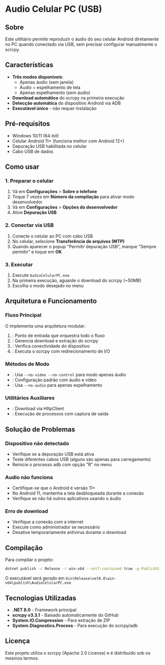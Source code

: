 # Audio Celular PC (USB)

## Sobre
Este utilitário permite reproduzir o áudio do seu celular Android diretamente no PC quando conectado via USB, sem precisar configurar manualmente o scrcpy. 

## Características
- **Três modos disponíveis**:
  - Apenas áudio (sem janela)
  - Áudio + espelhamento de tela
  - Apenas espelhamento (sem áudio)
- **Download automático** do scrcpy na primeira execução
- **Detecção automática** do dispositivo Android via ADB
- **Executável único** - não requer instalação

## Pré-requisitos
- Windows 10/11 (64-bit)
- Celular Android 11+ (funciona melhor com Android 12+)
- Depuração USB habilitada no celular
- Cabo USB de dados

## Como usar

### 1. Preparar o celular
1. Vá em **Configurações** > **Sobre o telefone**
2. Toque 7 vezes em **Número da compilação** para ativar modo desenvolvedor
3. Vá em **Configurações** > **Opções do desenvolvedor**
4. Ative **Depuração USB**

### 2. Conectar via USB
1. Conecte o celular ao PC com cabo USB
2. No celular, selecione **Transferência de arquivos (MTP)**
3. Quando aparecer o popup "Permitir depuração USB", marque "Sempre permitir" e toque em **OK**

### 3. Executar
1. Execute `AudioCelularPC.exe`
2. Na primeira execução, aguarde o download do scrcpy (~50MB)
3. Escolha o modo desejado no menu

## Arquitetura e Funcionamento

### Fluxo Principal
O <mcfile name="Program.cs" path="C:\Users\pedro\dev\audio_celular_pc\Program.cs"></mcfile> implementa uma arquitetura modular:

1. **<mcsymbol name="Main" filename="Program.cs" path="C:\Users\pedro\dev\audio_celular_pc\Program.cs" startline="14" type="function"></mcsymbol>**: Ponto de entrada que orquestra todo o fluxo
2. **<mcsymbol name="EnsureScrcpyAsync" filename="Program.cs" path="C:\Users\pedro\dev\audio_celular_pc\Program.cs" startline="65" type="function"></mcsymbol>**: Gerencia download e extração do scrcpy
3. **<mcsymbol name="EnsureAdbDeviceAsync" filename="Program.cs" path="C:\Users\pedro\dev\audio_celular_pc\Program.cs" startline="78" type="function"></mcsymbol>**: Verifica conectividade do dispositivo
4. **<mcsymbol name="LaunchScrcpyInteractive" filename="Program.cs" path="C:\Users\pedro\dev\audio_celular_pc\Program.cs" startline="115" type="function"></mcsymbol>**: Executa o scrcpy com redirecionamento de I/O

### Métodos de Modo
- **<mcsymbol name="StartAudioOnlyAsync" filename="Program.cs" path="C:\Users\pedro\dev\audio_celular_pc\Program.cs" startline="95" type="function"></mcsymbol>**: Usa `--no-video --no-control` para modo apenas áudio
- **<mcsymbol name="StartAudioAndMirrorAsync" filename="Program.cs" path="C:\Users\pedro\dev\audio_celular_pc\Program.cs" startline="102" type="function"></mcsymbol>**: Configuração padrão com áudio e vídeo
- **<mcsymbol name="StartMirrorNoAudioAsync" filename="Program.cs" path="C:\Users\pedro\dev\audio_celular_pc\Program.cs" startline="108" type="function"></mcsymbol>**: Usa `--no-audio` para apenas espelhamento

### Utilitários Auxiliares
- **<mcsymbol name="DownloadFileAsync" filename="Program.cs" path="C:\Users\pedro\dev\audio_celular_pc\Program.cs" startline="131" type="function"></mcsymbol>**: Download via HttpClient
- **<mcsymbol name="RunProcessAsync" filename="Program.cs" path="C:\Users\pedro\dev\audio_celular_pc\Program.cs" startline="139" type="function"></mcsymbol>**: Execução de processos com captura de saída

## Solução de Problemas

### Dispositivo não detectado
- Verifique se a depuração USB está ativa
- Teste diferentes cabos USB (alguns são apenas para carregamento)
- Reinicie o processo adb com opção "R" no menu

### Audio não funciona
- Certifique-se que o Android é versão 11+
- No Android 11, mantenha a tela desbloqueada durante a conexão
- Verifique se não há outros aplicativos usando o áudio

### Erro de download
- Verifique a conexão com a internet
- Execute como administrador se necessário
- Desative temporariamente antivírus durante o download

## Compilação

Para compilar o projeto:

```bash
dotnet publish -c Release -r win-x64 --self-contained true -p:PublishSingleFile=true -p:PublishTrimmed=true
```

O executável será gerado em `bin\Release\net8.0\win-x64\publish\AudioCelularPC.exe`

## Tecnologias Utilizadas
- **.NET 8.0** - Framework principal
- **scrcpy v3.3.1** - Baixado automaticamente do GitHub
- **System.IO.Compression** - Para extração de ZIP
- **System.Diagnostics.Process** - Para execução do scrcpy/adb

## Licença
Este projeto utiliza o scrcpy (Apache 2.0 License) e é distribuído sob os mesmos termos.
